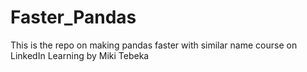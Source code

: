 # Faster_Pandas
This is the repo on making pandas faster with similar name course on LinkedIn Learning by Miki Tebeka
